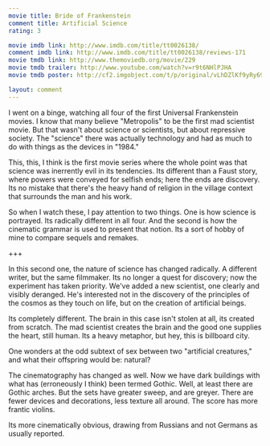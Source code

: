 ```yaml
---
movie title: Bride of Frankenstein
comment title: Artificial Science
rating: 3

movie imdb link: http://www.imdb.com/title/tt0026138/
comment imdb link: http://www.imdb.com/title/tt0026138/reviews-171
movie tmdb link: http://www.themoviedb.org/movie/229
movie tmdb trailer: http://www.youtube.com/watch?v=r9t6NHlPJHA
movie tmdb poster: http://cf2.imgobject.com/t/p/original/vLhDZlKf9yRy69qnLbQXKcxSRm.jpg

layout: comment
---
```


I went on a binge, watching all four of the first Universal Frankenstein movies. I know that many believe "Metropolis" to be the first mad scientist movie. But that wasn't about science or scientists, but about repressive society. The "science" there was actually technology and had as much to do with things as the devices in "1984." 

This, this, I think is the first movie series where the whole point was that science was inerrently evil in its tendencies. Its different than a Faust story, where powers were conveyed for selfish ends; here the ends are discovery. Its no mistake that there's the heavy hand of religion in the village context that surrounds the man and his work.

So when I watch these, I pay attention to two things. One is how science is portrayed. Its radically different in all four. And the second is how the cinematic grammar is used to present that notion. Its a sort of hobby of mine to compare sequels and remakes.

+++

In this second one, the nature of science has changed radically. A different writer, but the same filmmaker. Its no longer a quest for discovery; now the experiment has taken priority. We've added a new scientist, one clearly and visibly deranged. He's interested not in the discovery of the principles of the cosmos as they touch on life, but on the creation of artificial beings. 

Its completely different. The brain in this case isn't stolen at all, its created from scratch. The mad scientist creates the brain and the good one supplies the heart, still human. Its a heavy metaphor, but hey, this is billboard city. 

One wonders at the odd subtext of sex between two "artificial creatures," and what their offspring would be: natural?

The cinematography has changed as well. Now we have dark buildings with what has (erroneously I think) been termed Gothic. Well, at least there are Gothic arches. But the sets have greater sweep, and are greyer. There are fewer devices and decorations, less texture all around. The score has more frantic violins.

Its more cinematically obvious, drawing from Russians and not Germans as usually reported.